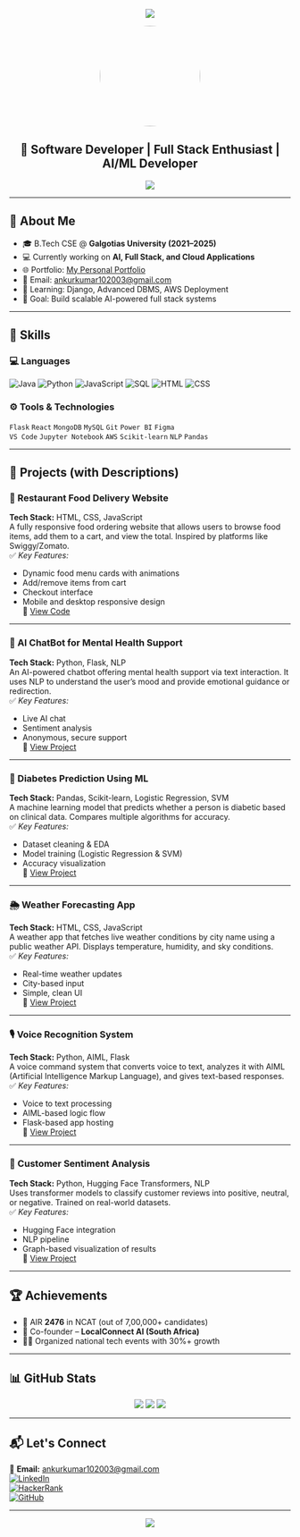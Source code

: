 <!-- 🎯 Banner Header -->
<p align="center">
  <img src="https://capsule-render.vercel.app/api?type=waving&color=0:FF0080,100:7928CA&height=200&section=header&text=Hi%20I'm%20Ankur%20Kumar%20👋&fontSize=40&fontAlignY=35&animation=fadeIn" />
</p>

<p align="center">
  <img src="https://raw.githubusercontent.com/ankur1072003/.github/main/assets/ankur.jpg" width="180" height="180" style="border-radius: 50%;" />
</p>


<h2 align="center">🚀 Software Developer | Full Stack Enthusiast | AI/ML Developer</h2>

<p align="center">
  <img src="https://readme-typing-svg.demolab.com?font=Fira+Code&pause=1000&color=00F700&center=true&vCenter=true&width=435&lines=Frontend+%26+Backend+Developer;Machine+Learning+%26+AI+Projects;Building+Cool+Web+Stuff+With+Python+%26+JS" />
</p>

---

## 📌 About Me

- 🎓 B.Tech CSE @ **Galgotias University (2021–2025)**
- 💻 Currently working on **AI, Full Stack, and Cloud Applications**
- 🌐 Portfolio: [My Personal Portfolio](https://ankur1072003.github.io/My-personal-Portfolio-/)
- 📧 Email: [ankurkumar102003@gmail.com](mailto:ankurkumar102003@gmail.com)
- 🧠 Learning: Django, Advanced DBMS, AWS Deployment
- 🚀 Goal: Build scalable AI-powered full stack systems

---

## 🧠 Skills

### 💻 Languages
![Java](https://img.shields.io/badge/Java-ED8B00?style=for-the-badge&logo=java&logoColor=white)
![Python](https://img.shields.io/badge/Python-3776AB?style=for-the-badge&logo=python&logoColor=white)
![JavaScript](https://img.shields.io/badge/JavaScript-yellow?style=for-the-badge&logo=javascript&logoColor=black)
![SQL](https://img.shields.io/badge/SQL-336791?style=for-the-badge&logo=postgresql&logoColor=white)
![HTML](https://img.shields.io/badge/HTML-E34F26?style=for-the-badge&logo=html5&logoColor=white)
![CSS](https://img.shields.io/badge/CSS-1572B6?style=for-the-badge&logo=css3&logoColor=white)

### ⚙️ Tools & Technologies
`Flask` `React` `MongoDB` `MySQL` `Git` `Power BI` `Figma`  
`VS Code` `Jupyter Notebook` `AWS` `Scikit-learn` `NLP` `Pandas`

---

## 💼 Projects (with Descriptions)

### 🍴 Restaurant Food Delivery Website  
**Tech Stack:** HTML, CSS, JavaScript  
A fully responsive food ordering website that allows users to browse food items, add them to a cart, and view the total. Inspired by platforms like Swiggy/Zomato.  
✅ *Key Features:*  
- Dynamic food menu cards with animations  
- Add/remove items from cart  
- Checkout interface  
- Mobile and desktop responsive design  
🔗 [View Code](https://github.com/ankur1072003)

---

### 🧠 AI ChatBot for Mental Health Support  
**Tech Stack:** Python, Flask, NLP  
An AI-powered chatbot offering mental health support via text interaction. It uses NLP to understand the user’s mood and provide emotional guidance or redirection.  
✅ *Key Features:*  
- Live AI chat  
- Sentiment analysis  
- Anonymous, secure support  
🔗 [View Project](https://github.com/ankur1072003/Ai-chat-bot-Mental-health-support)

---

### 🧪 Diabetes Prediction Using ML  
**Tech Stack:** Pandas, Scikit-learn, Logistic Regression, SVM  
A machine learning model that predicts whether a person is diabetic based on clinical data. Compares multiple algorithms for accuracy.  
✅ *Key Features:*  
- Dataset cleaning & EDA  
- Model training (Logistic Regression & SVM)  
- Accuracy visualization  
🔗 [View Project](https://github.com/ankur1072003/Diabetic-Prediction-Using-ML)

---

### 🌦️ Weather Forecasting App  
**Tech Stack:** HTML, CSS, JavaScript  
A weather app that fetches live weather conditions by city name using a public weather API. Displays temperature, humidity, and sky conditions.  
✅ *Key Features:*  
- Real-time weather updates  
- City-based input  
- Simple, clean UI  
🔗 [View Project](https://github.com/ankur1072003/Weather-Forecasting-App)

---

### 🎙️ Voice Recognition System  
**Tech Stack:** Python, AIML, Flask  
A voice command system that converts voice to text, analyzes it with AIML (Artificial Intelligence Markup Language), and gives text-based responses.  
✅ *Key Features:*  
- Voice to text processing  
- AIML-based logic flow  
- Flask-based app hosting  
🔗 [View Project](https://github.com/ankur1072003)

---

### 💬 Customer Sentiment Analysis  
**Tech Stack:** Python, Hugging Face Transformers, NLP  
Uses transformer models to classify customer reviews into positive, neutral, or negative. Trained on real-world datasets.  
✅ *Key Features:*  
- Hugging Face integration  
- NLP pipeline  
- Graph-based visualization of results  
🔗 [View Project](https://github.com/ankur1072003)

---

## 🏆 Achievements

- 🏅 AIR **2476** in NCAT (out of 7,00,000+ candidates)  
- 💼 Co-founder – **LocalConnect AI (South Africa)**  
- 👨‍💼 Organized national tech events with 30%+ growth

---

## 📊 GitHub Stats

<p align="center">
  <img src="https://github-readme-stats.vercel.app/api?username=ankur1072003&show_icons=true&theme=tokyonight" />
  <img src="https://github-readme-streak-stats.herokuapp.com?user=ankur1072003&theme=tokyonight&hide_border=true" />
  <img src="https://github-readme-stats.vercel.app/api/top-langs/?username=ankur1072003&layout=compact&theme=tokyonight" />
</p>

---

## 📬 Let's Connect

📧 **Email:** [ankurkumar102003@gmail.com](mailto:ankurkumar102003@gmail.com)  
[![LinkedIn](https://img.shields.io/badge/LinkedIn-blue?style=flat-square&logo=linkedin&logoColor=white)](https://linkedin.com/in/ankur-kumar-828591250)  
[![HackerRank](https://img.shields.io/badge/HackerRank-2EC866?style=flat-square&logo=HackerRank&logoColor=white)](https://www.hackerrank.com/profile/ankurkumarsingh8)  
[![GitHub](https://img.shields.io/github/followers/ankur1072003?label=Follow&style=social)](https://github.com/ankur1072003)

---

<p align="center">
  <img src="https://capsule-render.vercel.app/api?type=waving&color=0:7928CA,100:FF0080&height=120&section=footer" />
</p>
